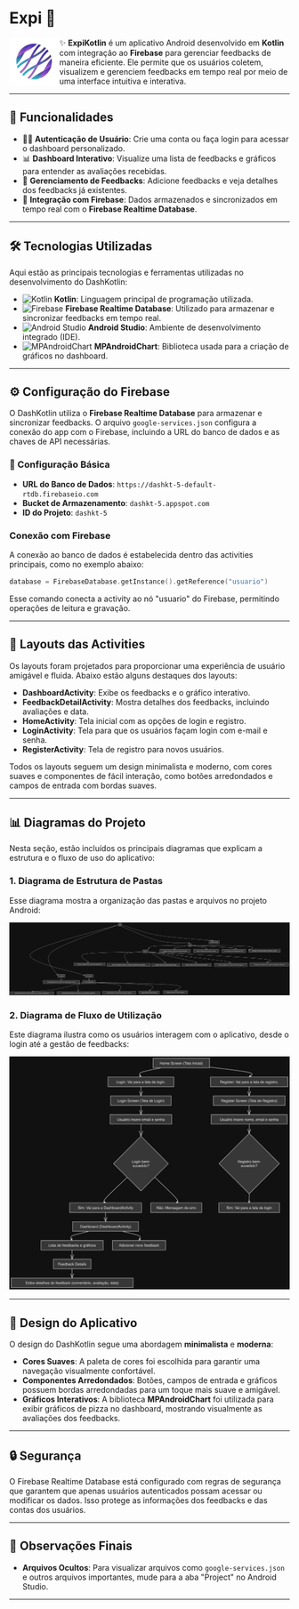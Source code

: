 
# Expi 🤖
<img src="https://raw.githubusercontent.com/bruno1098/expi/main/public/logo.png" alt="Logo" width="90" align="left" />

✨ **ExpiKotlin** é um aplicativo Android desenvolvido em **Kotlin** com integração ao **Firebase** para gerenciar feedbacks de maneira eficiente. Ele permite que os usuários coletem, visualizem e gerenciem feedbacks em tempo real por meio de uma interface intuitiva e interativa.

---

## 🚀 Funcionalidades

- 🧑‍💻 **Autenticação de Usuário**: Crie uma conta ou faça login para acessar o dashboard personalizado.
- 📊 **Dashboard Interativo**: Visualize uma lista de feedbacks e gráficos para entender as avaliações recebidas.
- 💬 **Gerenciamento de Feedbacks**: Adicione feedbacks e veja detalhes dos feedbacks já existentes.
- 🔗 **Integração com Firebase**: Dados armazenados e sincronizados em tempo real com o **Firebase Realtime Database**.

---

## 🛠️ Tecnologias Utilizadas

Aqui estão as principais tecnologias e ferramentas utilizadas no desenvolvimento do DashKotlin:

- ![Kotlin](https://img.shields.io/badge/Kotlin-0095D5?style=for-the-badge&logo=kotlin&logoColor=white) **Kotlin**: Linguagem principal de programação utilizada.
- ![Firebase](https://img.shields.io/badge/Firebase-FFCA28?style=for-the-badge&logo=firebase&logoColor=black) **Firebase Realtime Database**: Utilizado para armazenar e sincronizar feedbacks em tempo real.
- ![Android Studio](https://img.shields.io/badge/Android_Studio-3DDC84?style=for-the-badge&logo=android-studio&logoColor=white) **Android Studio**: Ambiente de desenvolvimento integrado (IDE).
- ![MPAndroidChart](https://img.shields.io/badge/MPAndroidChart-555555?style=for-the-badge&logo=android&logoColor=white) **MPAndroidChart**: Biblioteca usada para a criação de gráficos no dashboard.

---

## ⚙️ Configuração do Firebase

O DashKotlin utiliza o **Firebase Realtime Database** para armazenar e sincronizar feedbacks. O arquivo `google-services.json` configura a conexão do app com o Firebase, incluindo a URL do banco de dados e as chaves de API necessárias.

### 🔑 Configuração Básica

- **URL do Banco de Dados**: `https://dashkt-5-default-rtdb.firebaseio.com`
- **Bucket de Armazenamento**: `dashkt-5.appspot.com`
- **ID do Projeto**: `dashkt-5`

### Conexão com Firebase

A conexão ao banco de dados é estabelecida dentro das activities principais, como no exemplo abaixo:

```kotlin
database = FirebaseDatabase.getInstance().getReference("usuario")
```

Esse comando conecta a activity ao nó "usuario" do Firebase, permitindo operações de leitura e gravação.

---

## 📝 Layouts das Activities

Os layouts foram projetados para proporcionar uma experiência de usuário amigável e fluida. Abaixo estão alguns destaques dos layouts:

- **DashboardActivity**: Exibe os feedbacks e o gráfico interativo.
- **FeedbackDetailActivity**: Mostra detalhes dos feedbacks, incluindo avaliações e data.
- **HomeActivity**: Tela inicial com as opções de login e registro.
- **LoginActivity**: Tela para que os usuários façam login com e-mail e senha.
- **RegisterActivity**: Tela de registro para novos usuários.

Todos os layouts seguem um design minimalista e moderno, com cores suaves e componentes de fácil interação, como botões arredondados e campos de entrada com bordas suaves.

---

## 📊 Diagramas do Projeto

Nesta seção, estão incluídos os principais diagramas que explicam a estrutura e o fluxo de uso do aplicativo:

### 1. **Diagrama de Estrutura de Pastas**

Esse diagrama mostra a organização das pastas e arquivos no projeto Android:

![Folder Structure Diagram](https://github.com/bruno1098/DashKotlin/blob/main/app/src/main/res/images/diagramPastas.png?raw=true)

### 2. **Diagrama de Fluxo de Utilização**

Este diagrama ilustra como os usuários interagem com o aplicativo, desde o login até a gestão de feedbacks:

![User Flow Diagram](https://github.com/bruno1098/DashKotlin/blob/main/app/src/main/res/images/DiagramaUtilizacao.png?raw=true)

---

## 🎨 Design do Aplicativo

O design do DashKotlin segue uma abordagem **minimalista** e **moderna**:

- **Cores Suaves**: A paleta de cores foi escolhida para garantir uma navegação visualmente confortável.
- **Componentes Arredondados**: Botões, campos de entrada e gráficos possuem bordas arredondadas para um toque mais suave e amigável.
- **Gráficos Interativos**: A biblioteca **MPAndroidChart** foi utilizada para exibir gráficos de pizza no dashboard, mostrando visualmente as avaliações dos feedbacks.

---

## 🔒 Segurança

O Firebase Realtime Database está configurado com regras de segurança que garantem que apenas usuários autenticados possam acessar ou modificar os dados. Isso protege as informações dos feedbacks e das contas dos usuários.

---

## 📌 Observações Finais

- **Arquivos Ocultos**: Para visualizar arquivos como `google-services.json` e outros arquivos importantes, mude para a aba "Project" no Android Studio.

---
